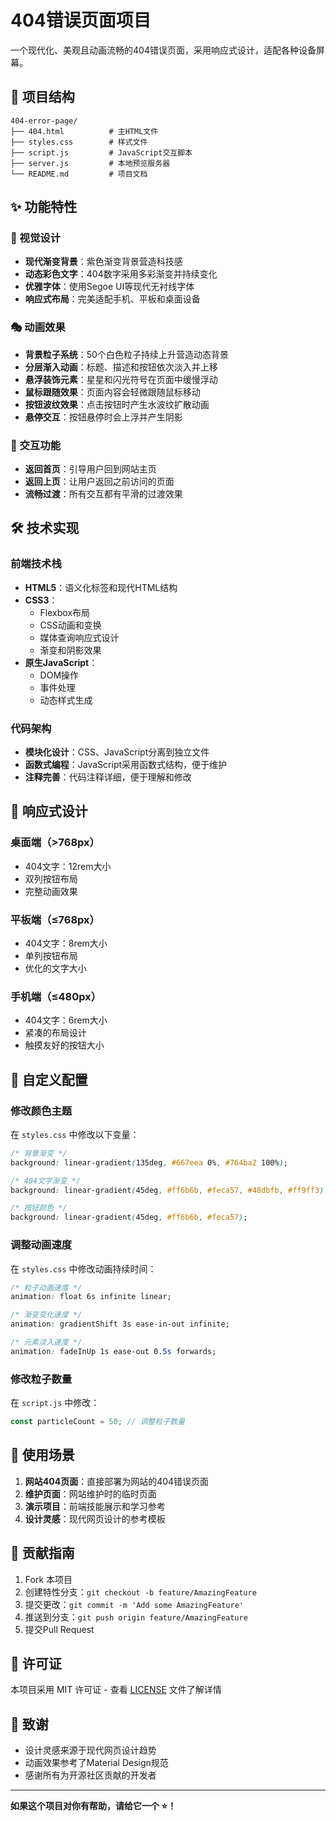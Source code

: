 # 404错误页面项目

一个现代化、美观且动画流畅的404错误页面，采用响应式设计，适配各种设备屏幕。

## 📁 项目结构

```
404-error-page/
├── 404.html          # 主HTML文件
├── styles.css        # 样式文件
├── script.js         # JavaScript交互脚本
├── server.js         # 本地预览服务器
└── README.md         # 项目文档
```

## ✨ 功能特性

### 🎨 视觉设计
- **现代渐变背景**：紫色渐变背景营造科技感
- **动态彩色文字**：404数字采用多彩渐变并持续变化
- **优雅字体**：使用Segoe UI等现代无衬线字体
- **响应式布局**：完美适配手机、平板和桌面设备

### 🎭 动画效果
- **背景粒子系统**：50个白色粒子持续上升营造动态背景
- **分层渐入动画**：标题、描述和按钮依次淡入并上移
- **悬浮装饰元素**：星星和闪光符号在页面中缓慢浮动
- **鼠标跟随效果**：页面内容会轻微跟随鼠标移动
- **按钮波纹效果**：点击按钮时产生水波纹扩散动画
- **悬停交互**：按钮悬停时会上浮并产生阴影

### 🚀 交互功能
- **返回首页**：引导用户回到网站主页
- **返回上页**：让用户返回之前访问的页面
- **流畅过渡**：所有交互都有平滑的过渡效果

## 🛠️ 技术实现

### 前端技术栈
- **HTML5**：语义化标签和现代HTML结构
- **CSS3**：
  - Flexbox布局
  - CSS动画和变换
  - 媒体查询响应式设计
  - 渐变和阴影效果
- **原生JavaScript**：
  - DOM操作
  - 事件处理
  - 动态样式生成

### 代码架构
- **模块化设计**：CSS、JavaScript分离到独立文件
- **函数式编程**：JavaScript采用函数式结构，便于维护
- **注释完善**：代码注释详细，便于理解和修改

## 📱 响应式设计

### 桌面端（>768px）
- 404文字：12rem大小
- 双列按钮布局
- 完整动画效果

### 平板端（≤768px）
- 404文字：8rem大小
- 单列按钮布局
- 优化的文字大小

### 手机端（≤480px）
- 404文字：6rem大小
- 紧凑的布局设计
- 触摸友好的按钮大小

## 🎯 自定义配置

### 修改颜色主题
在 `styles.css` 中修改以下变量：
```css
/* 背景渐变 */
background: linear-gradient(135deg, #667eea 0%, #764ba2 100%);

/* 404文字渐变 */
background: linear-gradient(45deg, #ff6b6b, #feca57, #48dbfb, #ff9ff3);

/* 按钮颜色 */
background: linear-gradient(45deg, #ff6b6b, #feca57);
```

### 调整动画速度
在 `styles.css` 中修改动画持续时间：
```css
/* 粒子动画速度 */
animation: float 6s infinite linear;

/* 渐变变化速度 */
animation: gradientShift 3s ease-in-out infinite;

/* 元素淡入速度 */
animation: fadeInUp 1s ease-out 0.5s forwards;
```

### 修改粒子数量
在 `script.js` 中修改：
```javascript
const particleCount = 50; // 调整粒子数量
```


## 📝 使用场景

1. **网站404页面**：直接部署为网站的404错误页面
2. **维护页面**：网站维护时的临时页面
3. **演示项目**：前端技能展示和学习参考
4. **设计灵感**：现代网页设计的参考模板

## 🤝 贡献指南

1. Fork 本项目
2. 创建特性分支：`git checkout -b feature/AmazingFeature`
3. 提交更改：`git commit -m 'Add some AmazingFeature'`
4. 推送到分支：`git push origin feature/AmazingFeature`
5. 提交Pull Request

## 📄 许可证

本项目采用 MIT 许可证 - 查看 [LICENSE](LICENSE) 文件了解详情

## 🙏 致谢

- 设计灵感来源于现代网页设计趋势
- 动画效果参考了Material Design规范
- 感谢所有为开源社区贡献的开发者

---

**如果这个项目对你有帮助，请给它一个 ⭐️！**